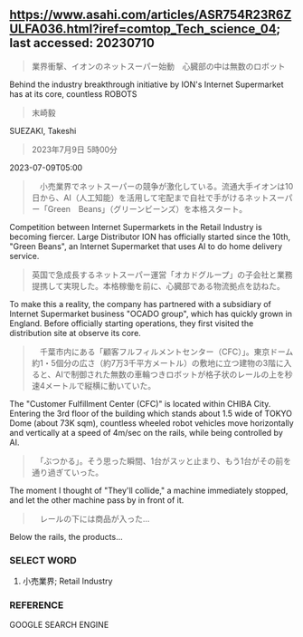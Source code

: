 ## https://www.asahi.com/articles/ASR754R23R6ZULFA036.html?iref=comtop_Tech_science_04; last accessed: 20230710

> 業界衝撃、イオンのネットスーパー始動　心臓部の中は無数のロボット

Behind the industry breakthrough initiative by ION's Internet Supermarket has at its core, countless ROBOTS

> 末崎毅

SUEZAKI, Takeshi

> 2023年7月9日 5時00分

2023-07-09T05:00

>　小売業界でネットスーパーの競争が激化している。流通大手イオンは10日から、AI（人工知能）を活用して宅配まで自社で手がけるネットスーパー「Green　Beans」（グリーンビーンズ）を本格スタート。

Competition between Internet Supermarkets in the Retail Industry is becoming fiercer. Large Distributor ION has officially started since the 10th, "Green Beans", an Internet Supermarket that uses AI to do home delivery service.  

> 英国で急成長するネットスーパー運営「オカドグループ」の子会社と業務提携して実現した。本格稼働を前に、心臓部である物流拠点を訪ねた。

To make this a reality, the company has partnered with a subsidiary of Internet Supermarket business "OCADO group", which has quickly grown in England. Before officially starting operations, they first visited the distribution site at observe its core.

>　千葉市内にある「顧客フルフィルメントセンター（CFC）」。東京ドーム約1・5個分の広さ（約7万3千平方メートル）の敷地に立つ建物の3階に入ると、AIで制御された無数の車輪つきロボットが格子状のレールの上を秒速4メートルで縦横に動いていた。

The "Customer Fulfillment Center (CFC)" is located within CHIBA City. Entering the 3rd floor of the building which stands about 1.5 wide of TOKYO Dome (about 73K sqm), countless wheeled robot vehicles move horizontally and vertically at a speed of 4m/sec on the rails, while being controlled by AI.

>　「ぶつかる」。そう思った瞬間、1台がスッと止まり、もう1台がその前を通り過ぎていった。

The moment I thought of "They'll collide," a machine immediately stopped, and let the other machine pass by in front of it.

>　レールの下には商品が入った…

Below the rails, the products...

### SELECT WORD

1) 小売業界; Retail Industry

### REFERENCE

GOOGLE SEARCH ENGINE
